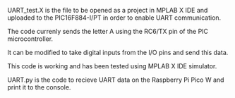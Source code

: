 UART_test.X is the file to be opened as a project in MPLAB X IDE and uploaded to the PIC16F884-I/PT in order to enable UART communication.

The code currenly sends the letter A using the RC6/TX pin of the PIC microcontroller.

It can be modified to take digital inputs from the I/O pins and send this data.

This code is working and has been tested using MPLAB X IDE simulator.


UART.py is the code to recieve UART data on the Raspberry Pi Pico W and print it to the console.
